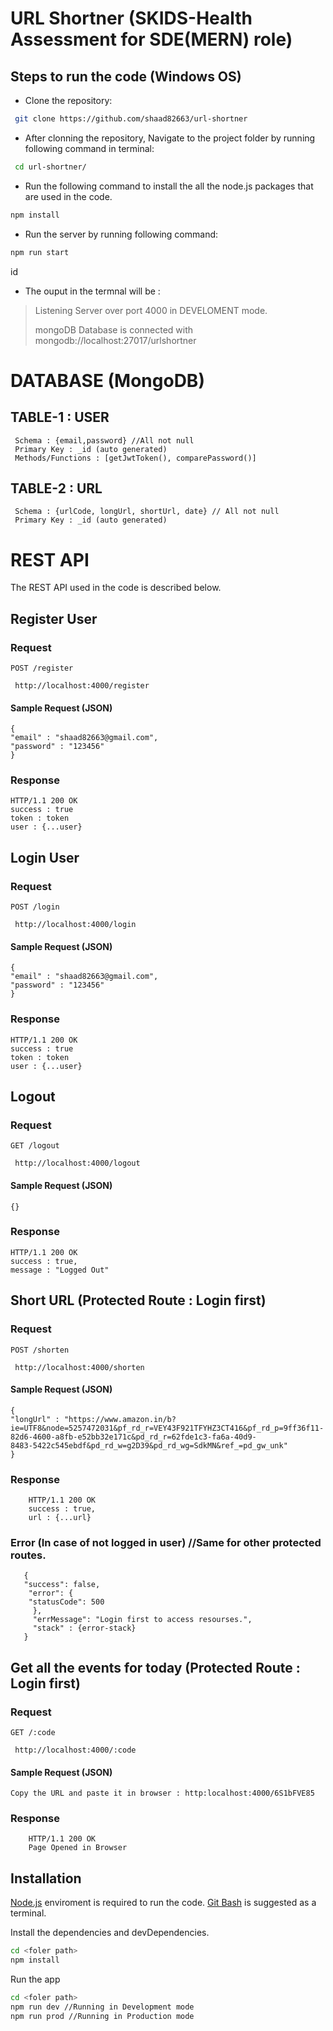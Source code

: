 # URL Shortner (SKIDS-Health Assessment for SDE(MERN) role)

##  Steps to run the code (Windows OS)

- Clone the repository:
```sh
 git clone https://github.com/shaad82663/url-shortner
```

- After clonning the repository, Navigate to the project folder by running following command in terminal:
```sh
 cd url-shortner/
```

- Run the following command to install the all the node.js packages that are used in the code.
```sh
npm install
```

- Run the server by running following command:
```sh
npm run start
```
id
- The ouput in the termnal will be :
>Listening Server over port 4000 in DEVELOMENT mode.
>
>mongoDB Database is connected with mongodb://localhost:27017/urlshortner

# DATABASE (MongoDB)

## TABLE-1 : USER 
     Schema : {email,password} //All not null
     Primary Key : _id (auto generated)
     Methods/Functions : [getJwtToken(), comparePassword()]
     
## TABLE-2 : URL
     Schema : {urlCode, longUrl, shortUrl, date} // All not null
     Primary Key : _id (auto generated)

# REST API

The REST API used in the code is described below.

## Register User

### Request

`POST /register`

     http://localhost:4000/register

#### Sample Request (JSON)
  
    {
    "email" : "shaad82663@gmail.com",
    "password" : "123456"
    }
    
### Response
  
    HTTP/1.1 200 OK
    success : true
    token : token
    user : {...user}
    
## Login User

### Request

`POST /login`

     http://localhost:4000/login

#### Sample Request (JSON)
  
    {
    "email" : "shaad82663@gmail.com",
    "password" : "123456"
    }
    
### Response
  
    HTTP/1.1 200 OK
    success : true
    token : token
    user : {...user}    
    
## Logout

### Request

`GET /logout`

     http://localhost:4000/logout

#### Sample Request (JSON)
  
    {}
    
### Response
  
    HTTP/1.1 200 OK
    success : true,
    message : "Logged Out"
    
## Short URL (Protected Route : Login first)

### Request

`POST /shorten`

     http://localhost:4000/shorten


#### Sample Request (JSON)

    {
    "longUrl" : "https://www.amazon.in/b?ie=UTF8&node=5257472031&pf_rd_r=VEY43F921TFYHZ3CT416&pf_rd_p=9ff36f11-82d6-4600-a8fb-e52bb32e171c&pd_rd_r=62fde1c3-fa6a-40d9-                  8483-5422c545ebdf&pd_rd_w=g2D39&pd_rd_wg=SdkMN&ref_=pd_gw_unk"
    }

### Response
  
        HTTP/1.1 200 OK
        success : true,
        url : {...url}
        
### Error (In case of not logged in user) //Same for other protected routes.
       {
       "success": false,
        "error": {
        "statusCode": 500
         },
         "errMessage": "Login first to access resourses.",
         "stack" : {error-stack}
       }
    
## Get all the events for today (Protected Route : Login first)

### Request

`GET /:code`

     http://localhost:4000/:code
     
#### Sample Request (JSON) 
  
    Copy the URL and paste it in browser : http:localhost:4000/6S1bFVE85    

### Response
  
        HTTP/1.1 200 OK
        Page Opened in Browser
      
## Installation

[Node.js](https://nodejs.org/) enviroment is required to run the code.
[Git Bash](https://git-scm.com/) is suggested as a terminal.

Install the dependencies and devDependencies.

```sh
cd <foler path>
npm install
```

Run the app

```sh
cd <foler path>
npm run dev //Running in Development mode
npm run prod //Running in Production mode
```




